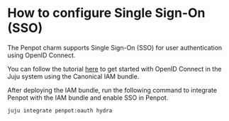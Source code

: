 <!-- vale off -->
# How to configure Single Sign-On (SSO)
<!-- vale on -->

The Penpot charm supports Single Sign-On (SSO) for user authentication 
using OpenID Connect.

You can follow the tutorial [here](https://charmhub.io/topics/canonical-identity-platform/tutorials/e2e-tutorial)
to get started with OpenID Connect in the Juju system using the 
Canonical IAM bundle.

After deploying the IAM bundle, run the following command to integrate 
Penpot with the IAM bundle and enable SSO in Penpot.

```
juju integrate penpot:oauth hydra
```
